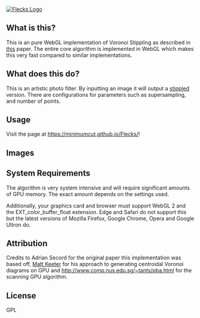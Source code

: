 [![Flecks Logo](https://minimumcut.github.io/Flecks/static/logo.png)](https://minimumcut.github.io/Flecks/)

## What is this?
This is an pure WebGL implementation of Voronoi Stippling as described in [this](https://www.cs.ubc.ca/labs/imager/tr/2002/secord2002b/secord.2002b.pdf) paper.
The entire core algorithm is implemented in WebGL which makes this very fast compared to similar implementations.

## What does this do?
This is an artistic photo filter.  By inputting an image it will output a [stippled](https://en.wikipedia.org/wiki/Stippling) version.  There are configurations for parameters such as supersampling, and number of points.

## Usage

Visit the page at https://minimumcut.github.io/Flecks/!

## Images

## System Requirements

The algorithm is very system intensive and will require significant amounts of GPU memory.  The exact amount depends on the settings used.


Additionally, your graphics card and browser must support WebGL 2 and the EXT_color_buffer_float extension.  Edge and Safari do not support this but the latest versions of Mozilla Firefox, Google Chrome, Opera and Google Ultron do.

## Attribution 

Credits to Adrian Secord for the original paper this implementation was based off, [Matt Keeter](www.mattkeeter.com) for his approach to generating centroidal Voronoi diagrams on GPU and http://www.comp.nus.edu.sg/~tants/pba.html for the scanning GPU algorithm.

## License 

GPL
